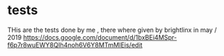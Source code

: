 # tests
THis are the tests done by me , there where given by brightlinx in may / 2019 
https://docs.google.com/document/d/1bxBEi4MSpr-f6p7r8wuEWY8QIh4noh6V6Y8MTmMlEis/edit
